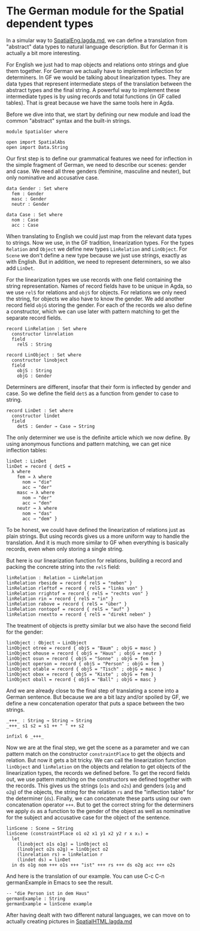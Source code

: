 # The German module for the Spatial dependent types

In a simular way to [SpatialEng.lagda.md](SpatialEng.lagda.md), we can define
a translation from "abstract" data types to natural language description.
But for German it is actually a bit more interesting.

For English we just had to map objects and relations onto strings and glue
them together. For German we actually have to implement inflection for determiners.
In GF we would be talking about linearization types. They are data types that
represent intermediate steps of the translation between the abstract types and
the final string. A powerful way to implement these intermediate types is by
using records and total functions (in GF called tables). That is great because
we have the same tools here in Agda. 

Before we dive into that, we start by defining our new module and load the
common "abstract" syntax and the built-in strings.

```
module SpatialGer where

open import SpatialAbs
open import Data.String
```

Our first step is to define our grammatical features we need for inflection
in the simple fragment of German, we need to describe our scenes: gender and
case. We need all three genders (feminine, masculine and neuter), but only
nominative and accusative case.

```
data Gender : Set where
  fem : Gender
  masc : Gender
  neutr : Gender

data Case : Set where
  nom : Case
  acc : Case
```

When translating to English we could just map from the relevant data types
to strings. Now we use, in the GF tradition, linearization types. For the types `Relation` and `Object` we define
new types `LinRelation` and `LinObject`. For `Scene` we don't define a new type because
we just use strings, exactly as with English. But in addition, we need to represent determiners, so we also add `LinDet`.

For the linearization types we use records with one field containing the string representation.
Names of record fields have to be unique in Agda, so we use `relS` for relations and `objS` for objects.
For relations we only need the string, for objects we also have to know the gender. We add another record field
`objG` storing the gender. For each of the records we also define a constructor, which we can use later with
pattern matching to get the separate record fields.

```
record LinRelation : Set where
  constructor linrelation
  field
    relS : String

record LinObject : Set where
  constructor linobject
  field
    objS : String
    objG : Gender
```

Determiners are different, insofar that their form is inflected by gender and case. So we define
the field `detS` as a function from gender to case to string.

```
record LinDet : Set where
  constructor lindet
  field
    detS : Gender → Case → String
```

The only determiner we use is the definite article which we now define. By using
anonymous functions and pattern matching, we can get nice inflection tables:

```
linDet : LinDet
linDet = record { detS =
  λ where
    fem → λ where
      nom → "die"
      acc → "der"
    masc → λ where
      nom → "der"
      acc → "den"
    neutr → λ where
      nom → "das"
      acc → "dem" }
```

To be honest, we could have defined the linearization of relations
just as plain strings. But using records gives us a more uniform way
to handle the translation. And it is much more similar to GF when
everything is basically records, even when only storing a single string.

But here is our linearization function for relations, building a record and
packing the concrete string into the `relS` field:
```
linRelation : Relation → LinRelation
linRelation rbeside = record { relS = "neben" }
linRelation rleftof = record { relS = "links von" }
linRelation rrightof = record { relS = "rechts von" }
linRelation rin = record { relS = "in" }
linRelation rabove = record { relS = "über" }
linRelation rontopof = record { relS = "auf" }
linRelation rnextto = record { relS = "direkt neben" }
```

The treatment of objects is pretty similar but we also have the second field
for the gender:

```
linObject : Object → LinObject
linObject otree = record { objS = "Baum" ; objG = masc }
linObject ohouse = record { objS = "Haus" ; objG = neutr }
linObject osun = record { objS = "Sonne" ; objG = fem }
linObject operson = record { objS = "Person" ; objG = fem }
linObject otable = record { objS = "Tisch" ; objG = masc }
linObject obox = record { objS = "Kiste" ; objG = fem }
linObject oball = record { objS = "Ball" ; objG = masc }
```

And we are already close to the final step of translating a scene
into a German sentence. But because we are a bit lazy and/or spoiled
by GF, we define a new concatenation operator that puts a space between
the two strings.

```
_+++_ : String → String → String
_+++_ s1 s2 = s1 ++ " " ++ s2

infixl 6 _+++_
```

Now we are at the final step, we get the scene as a parameter
and we can pattern match on the constructor `constraintPlace`
to get the objects and relation. But now it gets a bit tricky.
We can call the linearization function `linObject` and `linRelation` on
the objects and relation to get objects of the linearization types,
the records we defined before. To get the record fields out, we
use pattern matching on the constructors we defined together with
the records. This gives  us the strings (`o1s` and `o2s`) and genders
(`o1g` and `o2g`) of the objects, the string for the relation `rs` and
the "inflection table" for the determiner (`ds`). Finally, we can concatenate
these parts using our own concatenation operator `+++`. But to get the correct
string for the determiners we apply `ds` as a function to the gender of the object
as well as nominative for the subject and accusative case for the object of the sentence.

```
linScene : Scene → String
linScene (constraintPlace o1 o2 x1 y1 x2 y2 r x x₁) =
  let
    (linobject o1s o1g) = linObject o1
    (linobject o2s o2g) = linObject o2
    (linrelation rs) = linRelation r
    (lindet ds) = linDet
  in ds o1g nom +++ o1s +++ "ist" +++ rs +++ ds o2g acc +++ o2s
```

And here is the translation of our example. You can use C-c C-n germanExample
in Emacs to see the result.

```
-- "die Person ist in dem Haus"
germanExample : String
germanExample = linScene example

```

After having dealt with two different natural languages, we can move on to actually
creating pictures in [SpatialHTML.lagda.md](SpatialHTML.lagda.md)
